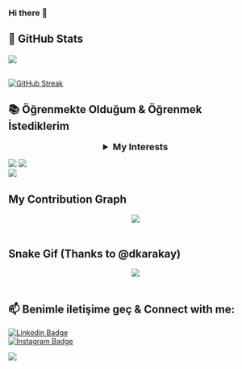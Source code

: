 ### Hi there 👋

## 📌 GitHub Stats

<img align="center" src="https://github-readme-stats.vercel.app/api?username=kmustafa0&count_private=true&show_icons=true&theme=github_dark" />
</a>

<br/> 
<br/>   

[![GitHub Streak](https://github-readme-streak-stats.herokuapp.com/?user=kmustafa0&theme=elegant)](https://git.io/streak-stats)
<br/> 

## 📚 Öğrenmekte Olduğum & Öğrenmek İstediklerim
<details align="center">
  <summary style="font-weight: bold; font-size: 18px">My Interests</summary>
 <code><img height="30" src="https://raw.githubusercontent.com/github/explore/80688e429a7d4ef2fca1e82350fe8e3517d3494d/topics/javascript/javascript.png"></code>
   <code><img height="30" src="https://raw.githubusercontent.com/github/explore/80688e429a7d4ef2fca1e82350fe8e3517d3494d/topics/python/python.png"></code>
   <code><img height="30" src="https://raw.githubusercontent.com/github/explore/80688e429a7d4ef2fca1e82350fe8e3517d3494d/topics/html/html.png"></code>
</code>
</details>

<code><img height="75" src="https://user-images.githubusercontent.com/92370453/147918981-e84ce704-bf8f-4a5d-a044-1d5ad991b2d0.png"></code>
<code><img height="75" src="https://user-images.githubusercontent.com/92370453/147919361-d76229bf-84dc-4f5a-bfd5-f6b9f1ff63ab.png"></code>
<br/>
<code><img height="75" src="https://user-images.githubusercontent.com/92370453/147918467-c635c8e3-cfc4-4c99-8e5d-8fbdf184b634.png"></code>  


## My Contribution Graph

<div  align="center"> <img src="https://activity-graph.herokuapp.com/graph?username=kmustafa0&theme=elegant" /></div>
<br/> 
 
 ## Snake Gif (Thanks to @dkarakay)
<div  align="center"> <img src="https://github.com/dkarakay/dkarakay/blob/output/github-snake.gif" /></div>

<br/>

## 📫 Benimle iletişime geç & Connect with me:
[![Linkedin Badge](https://img.shields.io/badge/mustafakole-follow%20on%20linkedin-blue?style=for-the-badge&logo=linkedin)](https://www.linkedin.com/in/kolemustafa/)  
[![İnstagram Badge](https://img.shields.io/badge/mmustafakole-FOLLOW%20ON%20INSTAGRAM-blue?style=for-the-badge&logo=instagram)](https://www.instagram.com/mmustafakole/)

  
![](https://komarev.com/ghpvc/?username=kmustafa0&color=blue)


<!--
**kmustafa0/kmustafa0** is a ✨ _special_ ✨ repository because its `README.md` (this file) appears on your GitHub profile.
⚡ Fun Fact
Here are some ideas to get you started:

- 🔭 I’m currently working on ...
- 🌱 I’m currently learning ...
- 👯 I’m looking to collaborate on ...
- 🤔 I’m looking for help with ...
- 💬 Ask me about ...
- 📫 How to reach me: ...
- 😄 Pronouns: ...
- ⚡ Fun fact: ...
-->

